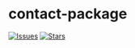 # contact-package

[![Issues](https://img.shields.io/github/issues/sh1hab/contact-package.svg?style=flat-square)](https://github.com/sh1hab/contact-package/issues)
[![Stars](	https://img.shields.io/github/stars/sh1hab/contact-package.svg?style=flat-square)](https://github.com/sh1hab/contact-package/stargazers)


